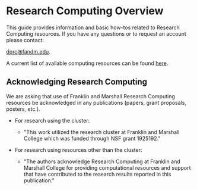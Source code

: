 
# Research Computing Overview

This guide provides information and basic how-tos related to Research Computing resources. 
If you have any questions or to request an account please contact:

dorc@fandm.edu.

A current list of available computing resources can be found [here](overview/01_resources.md).

## Acknowledging Research Computing

We are asking that use of Franklin and Marshall Research Computing resources be acknowledged in any publications (papers, grant proposals, posters, etc.).

 - For research using the cluster:
   - "This work utilized the research cluster at Franklin and Marshall College which was funded through NSF grant 1925192."

- For research using resources other than the cluster:
  - "The authors acknowledge Research Computing at Franklin and Marshall College for providing computational resources and support that have contributed to the research results reported in this publication."
